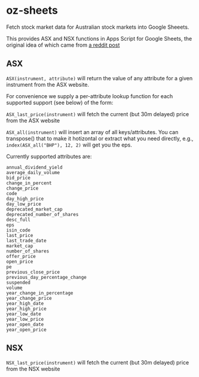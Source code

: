 # oz-sheets

Fetch stock market data for Australian stock markets into Google Sheeets.

This provides ASX and NSX functions in Apps Script for Google Sheets,
the original idea of which came from
[a reddit post](https://www.reddit.com/r/ASX_Bets/comments/mbbdvf/how_to_get_3_decimal_places_for_stock_prices_in/)

## ASX

```ASX(instrument, attribute)``` will return the value of any attribute for a given instrument from the ASX website.

For convenience we supply a per-attribute lookup function for each supported
support (see below) of the form:

```ASX_last_price(instrument)``` will fetch the current (but 30m delayed) price from the ASX website

```ASX_all(instrument)``` will insert an array of all keys/attributes. You can transpose() that to make it hotizontal or extract what you need directly, e.g., ```index(ASX_all("BHP"), 12, 2)``` will get you the eps.


Currently supported attributes are:
```
annual_dividend_yield
average_daily_volume
bid_price
change_in_percent
change_price
code
day_high_price
day_low_price
deprecated_market_cap
deprecated_number_of_shares
desc_full
eps
isin_code
last_price
last_trade_date
market_cap
number_of_shares
offer_price
open_price
pe
previous_close_price
previous_day_percentage_change
suspended
volume
year_change_in_percentage
year_change_price
year_high_date
year_high_price
year_low_date
year_low_price
year_open_date
year_open_price
```

## NSX

```NSX_last_price(instrument)``` will fetch the current (but 30m delayed) price from the NSX website
